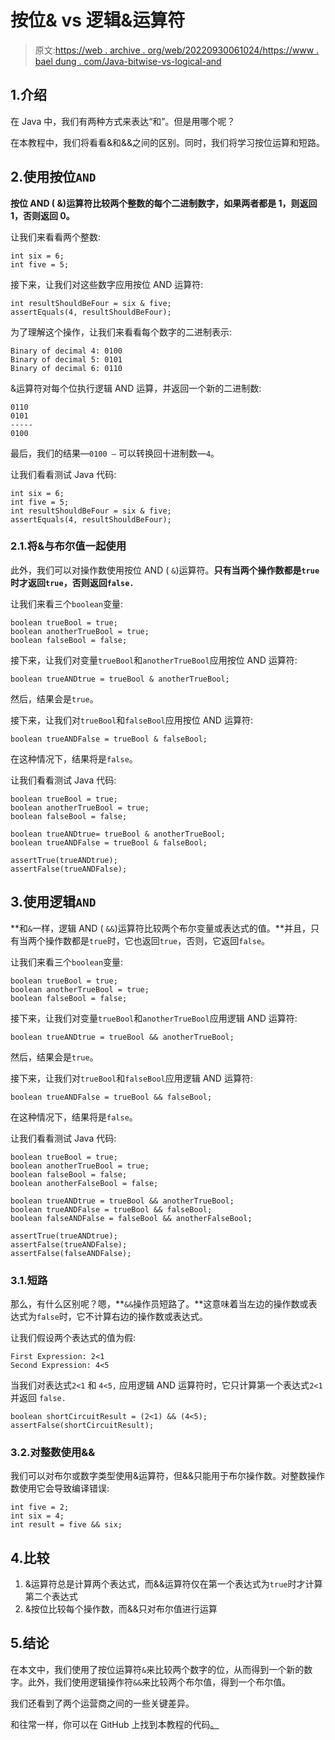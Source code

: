 # 按位& vs 逻辑&运算符

> 原文:[https://web . archive . org/web/20220930061024/https://www . bael dung . com/Java-bitwise-vs-logical-and](https://web.archive.org/web/20220930061024/https://www.baeldung.com/java-bitwise-vs-logical-and)

## 1.介绍

在 Java 中，我们有两种方式来表达“和”。但是用哪个呢？

在本教程中，我们将看看&和&&之间的区别。同时，我们将学习按位运算和短路。

## 2.使用按位`AND`

**按位 AND ( &)运算符比较两个整数的每个二进制数字，如果两者都是 1，则返回 1，否则返回 0。**

让我们来看看两个整数:

```
int six = 6;
int five = 5;
```

接下来，让我们对这些数字应用按位 AND 运算符:

```
int resultShouldBeFour = six & five;
assertEquals(4, resultShouldBeFour);
```

为了理解这个操作，让我们来看看每个数字的二进制表示:

```
Binary of decimal 4: 0100
Binary of decimal 5: 0101
Binary of decimal 6: 0110
```

&运算符对每个位执行逻辑 AND 运算，并返回一个新的二进制数:

```
0110
0101
-----
0100
```

最后，我们的结果—`0100 –` 可以转换回十进制数—`4`。

让我们看看测试 Java 代码:

```
int six = 6;
int five = 5;
int resultShouldBeFour = six & five;
assertEquals(4, resultShouldBeFour);
```

### 2.1.将&与布尔值一起使用

此外，我们可以对操作数使用按位 AND ( `&`)运算符。**只有当两个操作数都是`true`时才返回`true`，否则返回`false.`**

让我们来看三个`boolean`变量:

```
boolean trueBool = true;
boolean anotherTrueBool = true;
boolean falseBool = false;
```

接下来，让我们对变量`trueBool`和`anotherTrueBool`应用按位 AND 运算符:

```
boolean trueANDtrue = trueBool & anotherTrueBool;
```

然后，结果会是`true`。

接下来，让我们对`trueBool`和`falseBool`应用按位 AND 运算符:

```
boolean trueANDFalse = trueBool & falseBool;
```

在这种情况下，结果将是`false`。

让我们看看测试 Java 代码:

```
boolean trueBool = true;
boolean anotherTrueBool = true;
boolean falseBool = false;

boolean trueANDtrue= trueBool & anotherTrueBool;
boolean trueANDFalse = trueBool & falseBool;

assertTrue(trueANDtrue);
assertFalse(trueANDFalse);
```

## 3.使用逻辑`AND`

**和`&`一样，逻辑 AND ( `&&`)运算符比较两个布尔变量或表达式的值。**并且，只有当两个操作数都是`true`时，它也返回`true`，否则，它返回`false`。

让我们来看三个`boolean`变量:

```
boolean trueBool = true;
boolean anotherTrueBool = true;
boolean falseBool = false;
```

接下来，让我们对变量`trueBool`和`anotherTrueBool`应用逻辑 AND 运算符:

```
boolean trueANDtrue = trueBool && anotherTrueBool;
```

然后，结果会是`true`。

接下来，让我们对`trueBool`和`falseBool`应用逻辑 AND 运算符:

```
boolean trueANDFalse = trueBool && falseBool;
```

在这种情况下，结果将是`false`。

让我们看看测试 Java 代码:

```
boolean trueBool = true;
boolean anotherTrueBool = true;
boolean falseBool = false;
boolean anotherFalseBool = false;

boolean trueANDtrue = trueBool && anotherTrueBool;
boolean trueANDFalse = trueBool && falseBool;
boolean falseANDFalse = falseBool && anotherFalseBool;

assertTrue(trueANDtrue);
assertFalse(trueANDFalse);
assertFalse(falseANDFalse);
```

### 3.1.短路

那么，有什么区别呢？嗯，**`&&`操作员短路了。**这意味着当左边的操作数或表达式为`false`时，它不计算右边的操作数或表达式。

让我们假设两个表达式的值为假:

```
First Expression: 2<1
Second Expression: 4<5 
```

当我们对表达式`2<1` 和 `4<5,` 应用逻辑 AND 运算符时，它只计算第一个表达式`2<1`并返回 `false.`

```
boolean shortCircuitResult = (2<1) && (4<5);
assertFalse(shortCircuitResult);
```

### 3.2.对整数使用&&

我们可以对布尔或数字类型使用&运算符，但&&只能用于布尔操作数。对整数操作数使用它会导致编译错误:

```
int five = 2;
int six = 4;
int result = five && six;
```

## 4.比较

1.  &运算符总是计算两个表达式，而&&运算符仅在第一个表达式为`true`时才计算第二个表达式
2.  &按位比较每个操作数，而&&只对布尔值进行运算

## 5.结论

在本文中，我们使用了按位运算符`&`来比较两个数字的位，从而得到一个新的数字。此外，我们使用逻辑操作符`&&`来比较两个布尔值，得到一个布尔值。

我们还看到了两个运营商之间的一些关键差异。

和往常一样，你可以在 GitHub 上找到本教程的代码[。](https://web.archive.org/web/20221207022317/https://github.com/eugenp/tutorials/tree/master/core-java-modules/core-java-lang-operators)